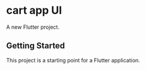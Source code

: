# cart app UI

A new Flutter project.

## Getting Started

This project is a starting point for a Flutter application.

